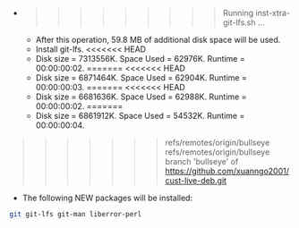 * >>>>>>>>> Running inst-xtra-git-lfs.sh ...
  * After this operation, 59.8 MB of additional disk space will be used.
  * Install git-lfs.
<<<<<<< HEAD
  * Disk size = 7313556K. Space Used = 62976K. Runtime = 00:00:00:02.
=======
<<<<<<< HEAD
  * Disk size = 6871464K. Space Used = 62904K. Runtime = 00:00:00:03.
=======
<<<<<<< HEAD
  * Disk size = 6681636K. Space Used = 62988K. Runtime = 00:00:00:02.
=======
  * Disk size = 6861912K. Space Used = 54532K. Runtime = 00:00:00:04.
>>>>>>> refs/remotes/origin/bullseye
>>>>>>> refs/remotes/origin/bullseye
>>>>>>> branch 'bullseye' of https://github.com/xuanngo2001/cust-live-deb.git
  * The following NEW packages will be installed:
  ```bash
git git-lfs git-man liberror-perl
  ```
